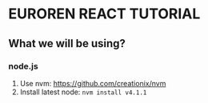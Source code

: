 # EUROREN REACT TUTORIAL

## What we will be using?

### node.js
1. Use nvm: https://github.com/creationix/nvm
2. Install latest node: `nvm install v4.1.1`
